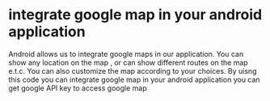 # integrate google map in your android application

Android allows us to integrate google maps in our application. You can show any location on the map , or can show different routes on the map e.t.c. You can also customize the map according to your choices.
By uisng this code you can integrate google map in your android application
you can get google API key to access google map
